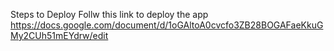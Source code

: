 Steps to Deploy
Follw this link to deploy the app
https://docs.google.com/document/d/1oGAltoA0cvcfo3ZB28BOGAFaeKkuGMy2CUh51mEYdrw/edit
